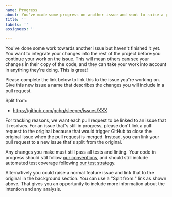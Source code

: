 ```yaml
---
name: Progress
about: You've made some progress on another issue and want to raise a pull request
title: ''
labels: ''
assignees: ''

---
```


You've done some work towards another issue but haven't finished it yet. You want to integrate your changes into the
rest of the project before you continue your work on the issue. This will mean others can see your changes in their copy
of the code, and they can take your work into account in anything they're doing. This is great!

Please complete the link below to link this to the issue you're working on. Give this new issue a name that describes
the changes you will include in a pull request.

Split from:
- https://github.com/gchq/sleeper/issues/XXX

For tracking reasons, we want each pull request to be linked to an issue that it resolves. For an issue that's still in
progress, please don't link a pull request to the original because that would trigger GitHub to close the original issue
when the pull request is merged. Instead, you can link your pull request to a new issue that's split from the original.

Any changes you make must still pass all tests and linting. Your code in progress should still follow
[our conventions](https://github.com/gchq/sleeper/blob/develop/docs/development/conventions.md), and should
still include automated test coverage following
[our test strategy](https://github.com/gchq/sleeper/blob/develop/docs/development/test-strategy.md).

Alternatively you could raise a normal feature issue and link that to the original in the background section. You can
use a "Split from:" link as shown above. That gives you an opportunity to include more information about the intention
and any analysis.
